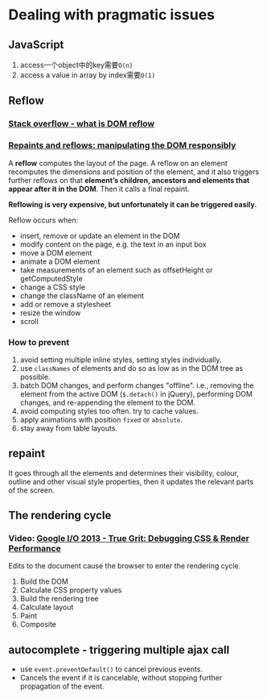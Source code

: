 # Dealing with pragmatic issues

## JavaScript
1. access一个object中的key需要`O(n)`
2. access a value in array by index需要`O(1)`

## Reflow
### [Stack overflow - what is DOM reflow](http://stackoverflow.com/questions/27637184/what-is-dom-reflow)
### [Repaints and reflows: manipulating the DOM responsibly](http://blog.letitialew.com/post/30425074101/repaints-and-reflows-manipulating-the-dom)

A **reflow** computes the layout of the page. A reflow on an element recomputes the dimensions and position of the element, and it also triggers further reflows on that **element’s children, ancestors and elements that appear after it in the DOM**. Then it calls a final repaint. 

**Reflowing is very expensive, but unfortunately it can be triggered easily.**

Reflow occurs when:
- insert, remove or update an element in the DOM
- modify content on the page, e.g. the text in an input box
- move a DOM element
- animate a DOM element
- take measurements of an element such as offsetHeight or getComputedStyle
- change a CSS style
- change the className of an element
- add or remove a stylesheet
- resize the window
- scroll

### How to prevent
1. avoid setting multiple inline styles, setting styles individually.
2. use `classNames` of elements and do so as low as in the DOM tree as possible.
3. batch DOM changes, and perform changes "offline". i.e., removing the element from the active DOM (`$.detach()` in jQuery), performing DOM changes, and re-appending the element to the DOM.
4. avoid computing styles too often. try to cache values.
5. apply animations with position `fixed` or `absolute`.
6. stay away from table layouts.

## repaint
It goes through all the elements and determines their visibility, colour, outline and other visual style properties, then it updates the relevant parts of the screen.

## The rendering cycle
### Video: [Google I/O 2013 - True Grit: Debugging CSS & Render Performance](https://www.youtube.com/watch?v=gqc88qWuiI4)

Edits to the document cause the browser to enter the rendering cycle.

1. Build the DOM
2. Calculate CSS property values
3. Build the rendering tree
4. Calculate layout
5. Paint
6. Composite

## autocomplete - triggering multiple ajax call
- use `event.preventDefault()` to cancel previous events.
- Cancels the event if it is cancelable, without stopping further propagation of the event.
